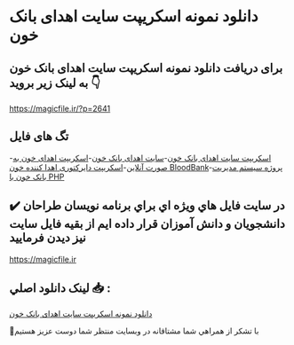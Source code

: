 # دانلود نمونه اسکریپت سایت اهدای بانک خون

## برای دریافت دانلود نمونه اسکریپت سایت اهدای بانک خون به لینک زیر بروید 👇

https://magicfile.ir/?p=2641

## تگ های فایل

-[اسکریپت سایت اهدای بانک خون](https://magicfile.ir/product/%d9%86%d9%85%d9%88%d9%86%d9%87-%d8%a7%d8%b3%da%a9%d8%b1%db%8c%d9%be%d8%aa-%d8%b3%d8%a7%db%8c%d8%aa-%d8%a7%d9%87%d8%af%d8%a7%db%8c-%d8%a8%d8%a7%d9%86%da%a9-%d8%ae%d9%88%d9%86/)-[سایت اهدای بانک خون](https://magicfile.ir/product/%d9%86%d9%85%d9%88%d9%86%d9%87-%d8%a7%d8%b3%da%a9%d8%b1%db%8c%d9%be%d8%aa-%d8%b3%d8%a7%db%8c%d8%aa-%d8%a7%d9%87%d8%af%d8%a7%db%8c-%d8%a8%d8%a7%d9%86%da%a9-%d8%ae%d9%88%d9%86/)-[اسکریپت اهدای خون به صورت آنلاین](https://magicfile.ir/product/%d9%86%d9%85%d9%88%d9%86%d9%87-%d8%a7%d8%b3%da%a9%d8%b1%db%8c%d9%be%d8%aa-%d8%b3%d8%a7%db%8c%d8%aa-%d8%a7%d9%87%d8%af%d8%a7%db%8c-%d8%a8%d8%a7%d9%86%da%a9-%d8%ae%d9%88%d9%86/)-[اسکریپت دایرکتوری اهدا کننده خون BloodBank](https://magicfile.ir/product/%d9%86%d9%85%d9%88%d9%86%d9%87-%d8%a7%d8%b3%da%a9%d8%b1%db%8c%d9%be%d8%aa-%d8%b3%d8%a7%db%8c%d8%aa-%d8%a7%d9%87%d8%af%d8%a7%db%8c-%d8%a8%d8%a7%d9%86%da%a9-%d8%ae%d9%88%d9%86/)-[پروژه سیستم مدیریت بانک خون با PHP](https://magicfile.ir/product/%d9%86%d9%85%d9%88%d9%86%d9%87-%d8%a7%d8%b3%da%a9%d8%b1%db%8c%d9%be%d8%aa-%d8%b3%d8%a7%db%8c%d8%aa-%d8%a7%d9%87%d8%af%d8%a7%db%8c-%d8%a8%d8%a7%d9%86%da%a9-%d8%ae%d9%88%d9%86/)

## ✔️ در سايت فايل هاي ويژه اي براي برنامه نويسان طراحان دانشجويان و دانش آموزان قرار داده ايم از بقيه فايل سايت نيز ديدن فرماييد

https://magicfile.ir


## لينک دانلود اصلي 📥 :

[دانلود نمونه اسکریپت سایت اهدای بانک خون](https://magicfile.ir/product/%d9%86%d9%85%d9%88%d9%86%d9%87-%d8%a7%d8%b3%da%a9%d8%b1%db%8c%d9%be%d8%aa-%d8%b3%d8%a7%db%8c%d8%aa-%d8%a7%d9%87%d8%af%d8%a7%db%8c-%d8%a8%d8%a7%d9%86%da%a9-%d8%ae%d9%88%d9%86/) 


🙏با تشکر از همراهي شما مشتاقانه در وبسایت منتظر شما دوست عزیز هستیم

